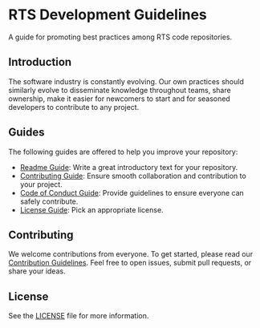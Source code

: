 # RTS Development Guidelines

A guide for promoting best practices among RTS code repositories.

## Introduction

The software industry is constantly evolving. Our own practices should similarly evolve to disseminate knowledge throughout teams, share ownership, make it easier for newcomers to start and for seasoned developers to contribute to any project.

## Guides

The following guides are offered to help you improve your repository:

- [Readme Guide](docs/guides/README_GUIDE.md): Write a great introductory text for your repository.
- [Contributing Guide](docs/guides/CONTRIBUTING_GUIDE.md): Ensure smooth collaboration and contribution to your project.
- [Code of Conduct Guide](docs/guides/CODE_OF_CONDUCT_GUIDE.md): Provide guidelines to ensure everyone can safely contribute.
- [License Guide](docs/guides/LICENSE_GUDE.md): Pick an appropriate license.

## Contributing

We welcome contributions from everyone. To get started, please read our [Contribution Guidelines](docs/CONTRIBUTING.md). Feel free to open issues, submit pull requests, or share your ideas.

## License

See the [LICENSE](LICENSE) file for more information.
